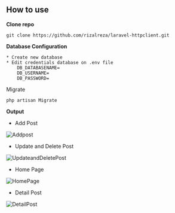 

## How to use

**Clone repo**

	git clone https://github.com/rizalreza/laravel-httpclient.git


**Database Configuration**

	* Create new database
	* Edit credentials database on .env file
		DB_DATABASENAME=
		DB_USERNAME=
		DB_PASSWORD=
Migrate

	php artisan Migrate



**Output**

* Add Post

![Addpost](https://i.imgur.com/LuDMyi2.png)

* Update and Delete Post

![UpdateandDeletePost](https://i.imgur.com/Ue6n6KL.png)

* Home Page

![HomePage](https://i.imgur.com/gnO946g.png)

* Detail Post

![DetailPost](https://i.imgur.com/FwOyLnz.png)


